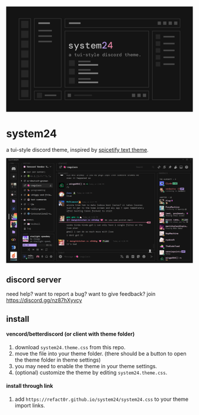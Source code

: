 ![preivew](/assets/preview.png)

# system24

a tui-style discord theme, inspired by [spicetify text theme](https://github.com/spicetify/spicetify-themes/tree/master/text).

![screenshot](/assets/screenshot3.png)

## discord server

need help? want to report a bug? want to give feedback? join <https://discord.gg/nz87hXyvcy>

## install

#### vencord/betterdiscord (or client with theme folder)

1. download `system24.theme.css` from this repo.
2. move the file into your theme folder. (there should be a button to open the theme folder in theme settings)
3. you may need to enable the theme in your theme settings.
4. (optional) customize the theme by editing `system24.theme.css`.

#### install through link

1. add `https://refact0r.github.io/system24/system24.css` to your theme import links.
